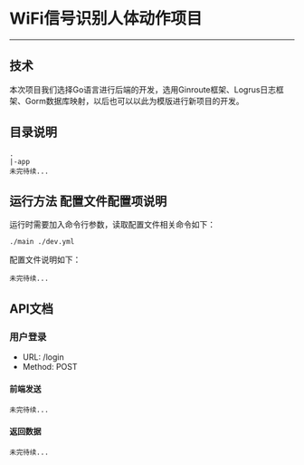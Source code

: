 # WiFi信号识别人体动作项目
---
## 技术
本次项目我们选择Go语言进行后端的开发，选用Ginroute框架、Logrus日志框架、Gorm数据库映射，以后也可以以此为模版进行新项目的开发。
## 目录说明
``` 
.
|-app
未完待续...
``` 
## 运行方法 配置文件配置项说明
运行时需要加入命令行参数，读取配置文件相关命令如下：
``` 
./main ./dev.yml
``` 
配置文件说明如下：
``` 
未完待续...
```
## API文档
### 用户登录
* URL: /login
* Method: POST
#### 前端发送
``` 
未完待续...
``` 
#### 返回数据
``` 
未完待续...
``` 
